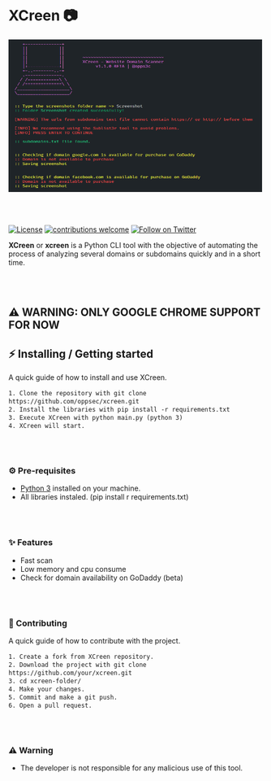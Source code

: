# XCreen 📷

<img src="./images/preview.png" width="500" height="300">

<br><br>

[![License](https://img.shields.io/badge/license-MIT-_red.svg)](https://opensource.org/licenses/MIT)
[![contributions welcome](https://img.shields.io/badge/contributions-welcome-brightgreen.svg?style=flat)](https://github.com/oppsec/xcreen/issues)
[![Follow on Twitter](https://img.shields.io/twitter/follow/opps3c.svg?logo=twitter)](https://twitter.com/oppsec)

**XCreen** or **xcreen** is a Python CLI tool with the objective of automating the process of analyzing several domains or subdomains quickly and in a short time.

<br><br>

## **⚠️ WARNING: ONLY GOOGLE CHROME SUPPORT FOR NOW**
## ⚡ Installing / Getting started

A quick guide of how to install and use XCreen.

```shell
1. Clone the repository with git clone https://github.com/oppsec/xcreen.git
2. Install the libraries with pip install -r requirements.txt
3. Execute XCreen with python main.py (python 3)
4. XCreen will start.
```

<br><br>

### ⚙️ Pre-requisites
- [Python 3](https://www.python.org/downloads/) installed on your machine.
- All libraries instaled. (pip install r requirements.txt)

<br><br>

### ✨ Features
- Fast scan
- Low memory and cpu consume
- Check for domain availability on GoDaddy (beta)

<br><br>

### 🔨 Contributing

A quick guide of how to contribute with the project.

```shell
1. Create a fork from XCreen repository.
2. Download the project with git clone https://github.com/your/xcreen.git
3. cd xcreen-folder/
4. Make your changes.
5. Commit and make a git push.
6. Open a pull request.
```

<br><br>

### ⚠️ Warning
- The developer is not responsible for any malicious use of this tool.

